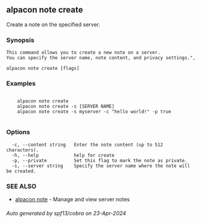 ## alpacon note create

Create a note on the specified server.

### Synopsis


	This command allows you to create a new note on a server. 
	You can specify the server name, note content, and privacy settings.",
	

```
alpacon note create [flags]
```

### Examples

```

	alpacon note create 
	alpacon note create -s [SERVER NAME]
	alpacon note create -s myserver -c "hello world!" -p true
	
```

### Options

```
  -c, --content string   Enter the note content (up to 512 characters).
  -h, --help             help for create
  -p, --private          Set this flag to mark the note as private.
  -s, --server string    Specify the server name where the note will be created.
```

### SEE ALSO

* [alpacon note](alpacon_note.md)	 - Manage and view server notes

###### Auto generated by spf13/cobra on 23-Apr-2024
